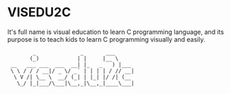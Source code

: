 # VISEDU2C

It's full name is visual education to learn C programming language, and its purpose is to teach kids to learn C programming visually and easily.

```
        _              _       ___      
       (_)            | |     |__ \     
 __   ___ ___  ___  __| |_   _   ) |___ 
 \ \ / / / __|/ _ \/ _` | | | | / // __|
  \ V /| \__ \  __/ (_| | |_| |/ /| (__ 
   \_/ |_|___/\___|\__,_|\__,_|____\___|

```